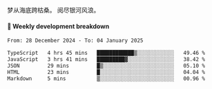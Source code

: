 梦从海底跨枯桑。
阅尽银河风浪。


#### 📝 Weekly development breakdown

<!--START_SECTION:waka-->

```txt
From: 28 December 2024 - To: 04 January 2025

TypeScript   4 hrs 45 mins   ████████████▒░░░░░░░░░░░░   49.46 %
JavaScript   3 hrs 41 mins   █████████▓░░░░░░░░░░░░░░░   38.42 %
JSON         29 mins         █▒░░░░░░░░░░░░░░░░░░░░░░░   05.10 %
HTML         23 mins         █░░░░░░░░░░░░░░░░░░░░░░░░   04.04 %
Markdown     5 mins          ▒░░░░░░░░░░░░░░░░░░░░░░░░   00.96 %
```

<!--END_SECTION:waka-->



